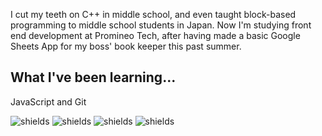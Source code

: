 

I cut my teeth on C++ in middle school, and even taught block-based programming to middle school students in Japan.  Now I'm studying front end development at Promineo Tech, after having made a basic Google Sheets App for my boss' book keeper this past summer.

## What I've been learning...

JavaScript and Git

![shields](https://img.shields.io/github/last-commit/jmrhadz/week1)  ![shields](https://img.shields.io/badge/javascript-blue) ![shields](https://img.shields.io/badge/html-yellow) ![shields](https://img.shields.io/badge/css-orange)

##
